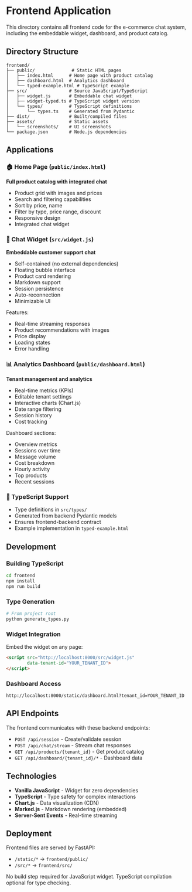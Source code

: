# Frontend Application

This directory contains all frontend code for the e-commerce chat system, including the embeddable widget, dashboard, and product catalog.

## Directory Structure

```
frontend/
├── public/              # Static HTML pages
│   ├── index.html      # Home page with product catalog
│   ├── dashboard.html  # Analytics dashboard
│   └── typed-example.html # TypeScript example
├── src/                # Source JavaScript/TypeScript
│   ├── widget.js       # Embeddable chat widget
│   ├── widget-typed.ts # TypeScript widget version
│   └── types/          # TypeScript definitions
│       └── types.ts    # Generated from Pydantic
├── dist/               # Built/compiled files
├── assets/             # Static assets
│   └── screenshots/    # UI screenshots
└── package.json        # Node.js dependencies

```

## Applications

### 🏠 Home Page (`public/index.html`)
**Full product catalog with integrated chat**
- Product grid with images and prices
- Search and filtering capabilities
- Sort by price, name
- Filter by type, price range, discount
- Responsive design
- Integrated chat widget

### 💬 Chat Widget (`src/widget.js`)
**Embeddable customer support chat**
- Self-contained (no external dependencies)
- Floating bubble interface
- Product card rendering
- Markdown support
- Session persistence
- Auto-reconnection
- Minimizable UI

Features:
- Real-time streaming responses
- Product recommendations with images
- Price display
- Loading states
- Error handling

### 📊 Analytics Dashboard (`public/dashboard.html`)
**Tenant management and analytics**
- Real-time metrics (KPIs)
- Editable tenant settings
- Interactive charts (Chart.js)
- Date range filtering
- Session history
- Cost tracking

Dashboard sections:
- Overview metrics
- Sessions over time
- Message volume
- Cost breakdown
- Hourly activity
- Top products
- Recent sessions

### 🔧 TypeScript Support
- Type definitions in `src/types/`
- Generated from backend Pydantic models
- Ensures frontend-backend contract
- Example implementation in `typed-example.html`

## Development

### Building TypeScript
```bash
cd frontend
npm install
npm run build
```

### Type Generation
```bash
# From project root
python generate_types.py
```

### Widget Integration
Embed the widget on any page:
```html
<script src="http://localhost:8000/src/widget.js" 
        data-tenant-id="YOUR_TENANT_ID">
</script>
```

### Dashboard Access
```
http://localhost:8000/static/dashboard.html?tenant_id=YOUR_TENANT_ID
```

## API Endpoints

The frontend communicates with these backend endpoints:
- `POST /api/session` - Create/validate session
- `POST /api/chat/stream` - Stream chat responses
- `GET /api/products/{tenant_id}` - Get product catalog
- `GET /api/dashboard/{tenant_id}/*` - Dashboard data

## Technologies

- **Vanilla JavaScript** - Widget for zero dependencies
- **TypeScript** - Type safety for complex interactions
- **Chart.js** - Data visualization (CDN)
- **Marked.js** - Markdown rendering (embedded)
- **Server-Sent Events** - Real-time streaming

## Deployment

Frontend files are served by FastAPI:
- `/static/*` → `frontend/public/`
- `/src/*` → `frontend/src/`

No build step required for JavaScript widget.
TypeScript compilation optional for type checking.